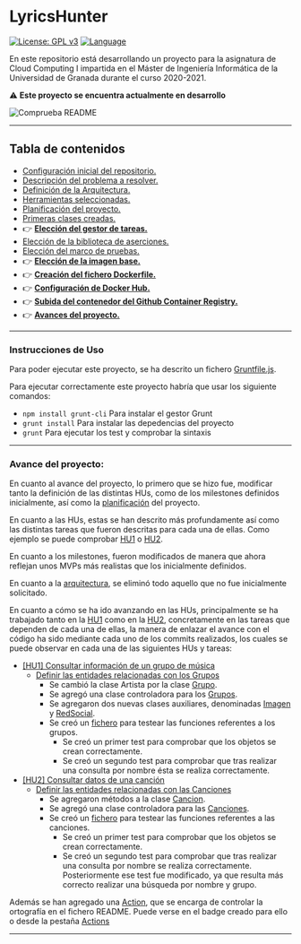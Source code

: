 # LyricsHunter

[![License: GPL v3](https://img.shields.io/badge/License-GPLv3-blue.svg)](https://www.gnu.org/licenses/gpl-3.0) [![Language](https://img.shields.io/badge/node.js%20-%2343853D.svg?&logo=node.js&logoColor=white)](https://nodejs.org/es/)

En este repositorio está desarrollando un proyecto para la asignatura de Cloud Computing I impartida en el Máster de Ingeniería Informática de la Universidad de Granada durante el curso 2020-2021.

:warning: **Este proyecto se encuentra actualmente en desarrollo**

![Comprueba README](https://github.com/AngelValera/LyricsHunter/workflows/Comprueba%20README/badge.svg)

--- 
## Tabla de contenidos

<!-- * :point_right: **[](Doc/)** -->

* [Configuración inicial del repositorio.](Doc/Configuracion_Inicial.md)
* [Descripción del problema a resolver.](Doc/Descripcion_Problema.md) 
* [Definición de la Arquitectura.](Doc/Arquitectura.md)
* [Herramientas seleccionadas.](Doc/Herramientas.md)
* [Planificación del proyecto.](Doc/Planificacion.md)
* [Primeras clases creadas.](Doc/Clases.md)
* :point_right: **[Elección del gestor de tareas.](Doc/Eleccion_GestorTareas.md)**
* [Elección de la biblioteca de aserciones.](Doc/Eleccion_Bib_Aserciones.md)
* [Elección del marco de pruebas.](Doc/Eleccion_MarcoPruebas.md)
* :point_right: **[Elección de la imagen base.](Doc/Eleccion_ImagenBase.md)**  
* :point_right: **[Creación del fichero Dockerfile.](Doc/Creacion_Dockerfile.md)**
* :point_right: **[Configuración de Docker Hub.](Doc/Configuracion_DockerHub.md)**
* :point_right: **[Subida del contenedor del Github Container Registry.](Doc/Configuracion_GCR.md)**
* :point_right: **[Avances del proyecto.](#avance-del-proyecto)**

---
### Instrucciones de Uso

Para poder ejecutar este proyecto, se ha descrito un fichero [Gruntfile.js](Gruntfile.js).

Para ejecutar correctamente este proyecto habría que usar los siguiente comandos:

- `npm install grunt-cli`  Para instalar el gestor Grunt
- `grunt install` Para instalar las depedencias del proyecto
- `grunt` Para ejecutar los test y comprobar la sintaxis

---
### Avance del proyecto:

En cuanto al avance del proyecto, lo primero que se hizo fue, modificar tanto la definición de las distintas HUs, como de los milestones definidos inicialmente, así como la [planificación](Doc/Planificacion.md) del proyecto.

En cuanto a las HUs, estas se han descrito más profundamente así como las distintas tareas que fueron descritas para cada una de ellas. Como ejemplo se puede comprobar [HU1](https://github.com/AngelValera/LyricsHunter/issues/12) o [HU2](https://github.com/AngelValera/LyricsHunter/issues/13).

En cuanto a los milestones, fueron modificados de manera que ahora reflejan unos MVPs más realistas que los inicialmente definidos.

En cuanto a la [arquitectura](Doc/Arquitectura.md), se eliminó todo aquello que no fue inicialmente solicitado.

En cuanto a cómo se ha ido avanzando en las HUs, principalmente se ha trabajado tanto en la [HU1](https://github.com/AngelValera/LyricsHunter/issues/12) como en la  [HU2](https://github.com/AngelValera/LyricsHunter/issues/13), concretamente en las tareas que dependen de cada una de ellas, la manera de enlazar el avance con el código ha sido mediante cada uno de los commits realizados, los cuales se puede observar en cada una de las siguientes HUs y tareas:

* [[HU1] Consultar información de un grupo de música](https://github.com/AngelValera/LyricsHunter/issues/12)
  * [Definir las entidades relacionadas con los Grupos](https://github.com/AngelValera/LyricsHunter/issues/16)
    * Se cambió la clase Artista por la clase [Grupo](src/Grupos/Grupo.js).
    * Se agregó una clase controladora para los [Grupos](src/Grupos/GrupoController.js).  
    * Se agregaron dos nuevas clases auxiliares, denominadas [Imagen](src/Grupos/Imagen.js) y [RedSocial](src/Grupos/RedSocial.js).
    * Se creó un [fichero](test/grupos.test.js) para testear las funciones referentes a los grupos. 
      * Se creó un primer test para comprobar que los objetos se crean correctamente.
      * Se creó un segundo test para comprobar que tras realizar una consulta por nombre ésta se realiza correctamente.
* [[HU2] Consultar datos de una canción](https://github.com/AngelValera/LyricsHunter/issues/13)
  * [Definir las entidades relacionadas con las Canciones](https://github.com/AngelValera/LyricsHunter/issues/19)
    * Se agregaron métodos a la clase [Cancion](src/Canciones/Cancion.js).
    * Se agregó una clase controladora para las [Canciones](src/Canciones/CancionController.js).      
    * Se creó un [fichero](test/canciones.test.js) para testear las funciones referentes a las canciones. 
      * Se creó un primer test para comprobar que los objetos se crean correctamente.
      * Se creó un segundo test para comprobar que tras realizar una consulta por nombre se realiza correctamente. Posteriormente ese test fue modificado, ya que resulta más correcto realizar una búsqueda por nombre y grupo.

Además se han agregado una [Action](.github/workflows/check-readme.yml), que se encarga de controlar la ortografía en el fichero README. Puede verse en el badge creado para ello o desde la pestaña [Actions](https://github.com/AngelValera/LyricsHunter/actions)


---